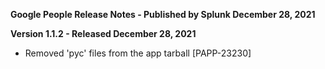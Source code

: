 **Google People Release Notes - Published by Splunk December 28, 2021**


**Version 1.1.2 - Released December 28, 2021**

* Removed 'pyc' files from the app tarball [PAPP-23230]